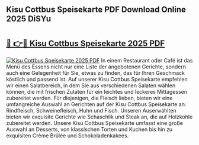 ## Kisu Cottbus Speisekarte PDF Download Online 2025 DiSYu

# <h2><a href="http://gc7io3.nevu.top/?p=Kisu+Cottbus+Speisekarte">🔗 👉🔴 Kisu Cottbus Speisekarte 2025 PDF</a></h2>

[![Kisu Cottbus Speisekarte 2025 PDF](https://i.imgur.com/dBaPXMq.png)](http://gc7io3.nevu.top/?p=Kisu+Cottbus+Speisekarte)
In einem Restaurant oder Café ist das Menü des Essens nicht nur eine Liste der angebotenen Gerichte, sondern auch eine Gelegenheit für Sie, etwas zu finden, das für Ihren Geschmack köstlich und passend ist. Auf unserer Kisu Cottbus Speisekarte empfehlen wir einen Salatbereich, in dem Sie aus verschiedenen Salaten wählen können, die mit frischen Zutaten für ein leichtes und leckeres Mittagessen zubereitet werden. Für diejenigen, die Fleisch lieben, bieten wir eine umfangreiche Auswahl an Gerichten auf der Kisu Cottbus Speisekarte an: Rindfleisch, Schweinefleisch, Huhn und Fisch. Unseren Auserwählten bieten wir exquisite Gerichte wie Schaschlik und Steak an, die auf Holzkohle zubereitet werden. Unsere Kisu Cottbus Speisekarte umfasst eine große Auswahl an Desserts, von klassischen Torten und Kuchen bis hin zu exquisiten Crème Brûlée und Schokoladenkakees.
